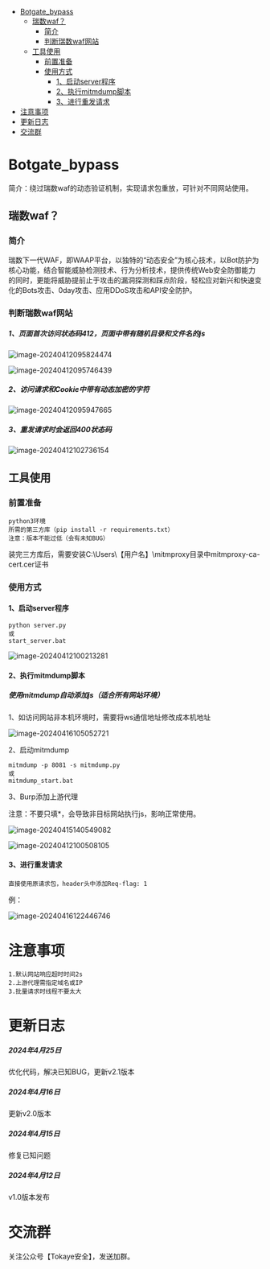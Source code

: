 * [Botgate_bypass](#botgate_bypass)
  * [瑞数waf？](#瑞数waf)
    * [简介](#简介)
    * [判断瑞数waf网站](#判断瑞数waf网站)
  * [工具使用](#工具使用)
    * [前置准备](#前置准备)
    * [使用方式](#使用方式)
      * [1、启动server程序](#1启动server程序)
      * [2、执行mitmdump脚本](#2执行mitmdump脚本)
      * [3、进行重发请求](#3进行重发请求)
* [注意事项](#注意事项)
* [更新日志](#更新日志)
* [交流群](#交流群)

# Botgate_bypass

简介：绕过瑞数waf的动态验证机制，实现请求包重放，可针对不同网站使用。

## 瑞数waf？

### 简介

瑞数下一代WAF，即WAAP平台，以独特的“动态安全”为核心技术，以Bot防护为核心功能，结合智能威胁检测技术、行为分析技术，提供传统Web安全防御能力的同时，更能将威胁提前止于攻击的漏洞探测和踩点阶段，轻松应对新兴和快速变化的Bots攻击、0day攻击、应用DDoS攻击和API安全防护。

### 判断瑞数waf网站

##### 1、页面首次访问状态码412，页面中带有随机目录和文件名的js

![image-20240412095824474](./assets/image-20240412095824474.png)

![image-20240412095746439](./assets/image-20240412095746439.png)

##### 2、访问请求和Cookie中带有动态加密的字符

![image-20240412095947665](./assets/image-20240412095947665.png)

##### 3、重发请求时会返回400状态码

![image-20240412102736154](./assets/image-20240412102736154.png)

## 工具使用

### 前置准备

```
python3环境
所需的第三方库（pip install -r requirements.txt）
注意：版本不能过低（会有未知BUG）
```

装完三方库后，需要安装C:\Users\【用户名】\mitmproxy目录中mitmproxy-ca-cert.cer证书

### 使用方式

#### 1、启动server程序

```
python server.py
或
start_server.bat
```

![image-20240412100213281](./assets/image-20240412100213281.png)

#### 2、执行mitmdump脚本

##### 使用mitmdump自动添加js（适合所有网站环境）

1、如访问网站非本机环境时，需要将ws通信地址修改成本机地址

![image-20240416105052721](./assets/image-20240416105052721.png)

2、启动mitmdump

```
mitmdump -p 8081 -s mitmdump.py
或
mitmdump_start.bat
```

3、Burp添加上游代理

注意：不要只填*，会导致非目标网站执行js，影响正常使用。

![image-20240415140549082](./assets/image-20240415140549082.png)

![image-20240412100508105](./assets/image-20240412100508105.png)

#### 3、进行重发请求

```
直接使用原请求包，header头中添加Req-flag: 1
```

例：

![image-20240416122446746](./assets/image-20240416122446746.png)

# 注意事项

```
1.默认网站响应超时时间2s
2.上游代理需指定域名或IP
3.批量请求时线程不要太大
```

# 更新日志

##### 2024年4月25日

优化代码，解决已知BUG，更新v2.1版本

##### 2024年4月16日

更新v2.0版本

##### 2024年4月15日

修复已知问题

##### 2024年4月12日

v1.0版本发布

# 交流群

关注公众号【Tokaye安全】，发送加群。
